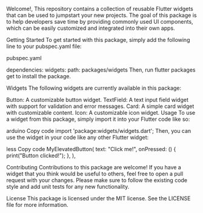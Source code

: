 Welcome!, This repository contains a collection of reusable Flutter widgets that can be used to jumpstart your new projects. The goal of this package is to help developers save time by providing commonly used UI components, which can be easily customized and integrated into their own apps.

Getting Started
To get started with this package, simply add the following line to your pubspec.yaml file:

pubspec.yaml

dependencies:
  widgets: 
    path: packages/widgets
Then, run flutter packages get to install the package.

Widgets
The following widgets are currently available in this package:

Button: A customizable button widget.
TextField: A text input field widget with support for validation and error messages.
Card: A simple card widget with customizable content.
Icon: A customizable icon widget.
Usage
To use a widget from this package, simply import it into your Flutter code like so:

arduino
Copy code
import 'package:widgets/widgets.dart';
Then, you can use the widget in your code like any other Flutter widget:

less
Copy code
MyElevatedButton(
  text: "Click me!",
  onPressed: () {
    print("Button clicked!");
  },
),



Contributing
Contributions to this package are welcome! If you have a widget that you think would be useful to others, feel free to open a pull request with your changes. Please make sure to follow the existing code style and add unit tests for any new functionality.

License
This package is licensed under the MIT license. See the LICENSE file for more information.



